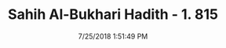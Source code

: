 ---
title        : "Sahih Al-Bukhari Hadith - 1. 815"
date         : 7/25/2018 1:51:49 PM
draft        : false
type         : "hadith"
layout       : "hadith"
BookCode     : "SHB"
VolumeNumber : "1"
HadithNumber : "815"
categories  :  ["Prayer Characteristics-Uncooked Onion, garlic or leek"]
tags  :  ["Abdul Aziz"]
---